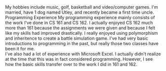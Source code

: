 My hobbies include music, golf, basketball and video/computer games.  I'm married, have 1 dog named Utley, and recently became a first time uncle.  
Programming Experience
My programming experience mainly consists of the work I've done in CS 161 and CS 162.  I actually enjoyed CS 162 much more than 161 because the assignments we were given and because I felt like my skills had improved drastically.  I really enjoyed using polymorphism and inheritence to create a battle simulation game.  I've had very basic introductions to programming in the past, but really those two classes have been it for me.  
I've also had a lot of experience with Microsoft Excel.  I actually didn't realize at the time that this was in fact considered programming.  However, I see how the basic skills transfer over to the work I did in 161 and 162.  
